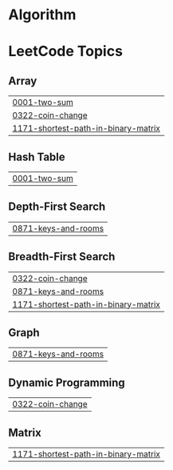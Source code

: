 # Algorithm
<!---LeetCode Topics Start-->
# LeetCode Topics
## Array
|  |
| ------- |
| [0001-two-sum](https://github.com/kimjaehyeonn/Algorithm/tree/master/0001-two-sum) |
| [0322-coin-change](https://github.com/kimjaehyeonn/Algorithm/tree/master/0322-coin-change) |
| [1171-shortest-path-in-binary-matrix](https://github.com/kimjaehyeonn/Algorithm/tree/master/1171-shortest-path-in-binary-matrix) |
## Hash Table
|  |
| ------- |
| [0001-two-sum](https://github.com/kimjaehyeonn/Algorithm/tree/master/0001-two-sum) |
## Depth-First Search
|  |
| ------- |
| [0871-keys-and-rooms](https://github.com/kimjaehyeonn/Algorithm/tree/master/0871-keys-and-rooms) |
## Breadth-First Search
|  |
| ------- |
| [0322-coin-change](https://github.com/kimjaehyeonn/Algorithm/tree/master/0322-coin-change) |
| [0871-keys-and-rooms](https://github.com/kimjaehyeonn/Algorithm/tree/master/0871-keys-and-rooms) |
| [1171-shortest-path-in-binary-matrix](https://github.com/kimjaehyeonn/Algorithm/tree/master/1171-shortest-path-in-binary-matrix) |
## Graph
|  |
| ------- |
| [0871-keys-and-rooms](https://github.com/kimjaehyeonn/Algorithm/tree/master/0871-keys-and-rooms) |
## Dynamic Programming
|  |
| ------- |
| [0322-coin-change](https://github.com/kimjaehyeonn/Algorithm/tree/master/0322-coin-change) |
## Matrix
|  |
| ------- |
| [1171-shortest-path-in-binary-matrix](https://github.com/kimjaehyeonn/Algorithm/tree/master/1171-shortest-path-in-binary-matrix) |
<!---LeetCode Topics End-->